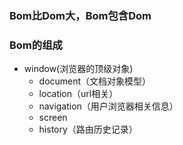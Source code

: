 ### Bom比Dom大，Bom包含Dom

### Bom的组成
+ window(浏览器的顶级对象)
    - document（文档对象模型）
    - location（url相关）
    - navigation（用户浏览器相关信息）
    - screen
    - history（路由历史记录）